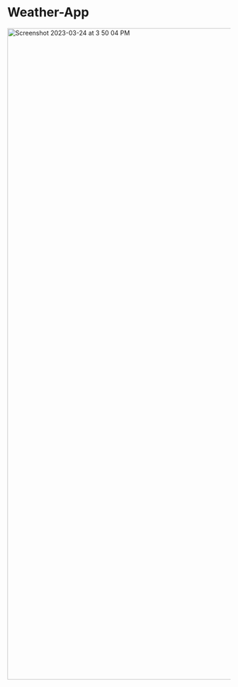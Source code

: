 # Weather-App
<img width="1470" alt="Screenshot 2023-03-24 at 3 50 04 PM" src="https://user-images.githubusercontent.com/76809940/227495247-99d44bcf-fc5f-4eae-94f8-d9d0ca1110e2.png">

